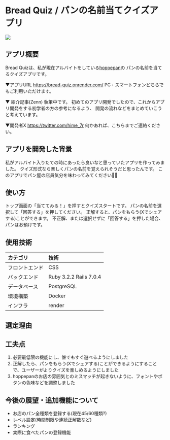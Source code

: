 # Bread Quiz / パンの名前当てクイズアプリ
![](images/OGP.png)

## アプリ概要
Bread Quizは、私が現在アルバイトをしている[hoppepan](https://www.instagram.com/hoppe_pan/)の
パンの名前を当てるクイズアプリです。

▼アプリURL
https://bread-quiz.onrender.com/
PC・スマートフォンどちらでもご利用いただけます。

▼ 紹介記事(Zenn)
執筆中です。
初めてのアプリ開発でしたので、これからアプリ開発をする初学者の方の参考になるよう、
開発の流れなどをまとめていこうと考えています。

▼開発者X
https://twitter.com/hime_7r
何かあれば、こちらまでご連絡ください。

## アプリを開発した背景
私がアルバイト入りたての時にあったら良いなと思っていたアプリを作ってみました。
クイズ形式なら楽しくパンの名前を覚えられそうだと思ったんです。
このアプリでパン屋の店員気分を味わってみてください🍞✨

## 使い方
トップ画面の「当ててみる！」を押すとクイズスタートです。
パンの名前を選択して「回答する」を押してください。
正解すると、パンをもらう(Xでシェアする)ことができます。
不正解、または選択せずに「回答する」を押した場合、パンはお預けです。

## 使用技術
|カテゴリ|技術|
|:--|:--|
|フロントエンド|CSS|
|バックエンド|Ruby 3.2.2 Rails 7.0.4|
|データベース|PostgreSQL|
|環境構築|Docker|
|インフラ|render|

## 選定理由

## 工夫点
1. 必要最低限の機能にし、誰でもすぐ遊べるようにしました
2. 正解したら、パンをもらう(Xでシェアする)ことができるようにすることで、ユーザーがよりクイズを楽しめるようにしました
3. hoppepanのお店の雰囲気とのミスマッチが起きないように、フォントやボタンの色味などを調整しました

## 今後の展望・追加機能について
- お店のパン全種類を登録する(現在45/60種類?)
- レベル設定(時間制限や連続正解数など)
- ランキング
- 実際に食べたパンの登録機能
